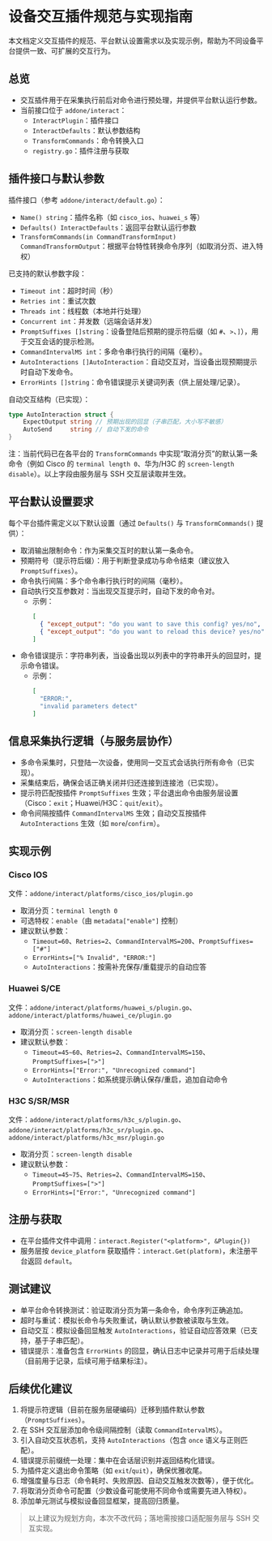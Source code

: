 # 设备交互插件规范与实现指南

本文档定义交互插件的规范、平台默认设置需求以及实现示例，帮助为不同设备平台提供一致、可扩展的交互行为。

## 总览
- 交互插件用于在采集执行前后对命令进行预处理，并提供平台默认运行参数。
- 当前接口位于 `addone/interact`：
  - `InteractPlugin`：插件接口
  - `InteractDefaults`：默认参数结构
  - `TransformCommands`：命令转换入口
  - `registry.go`：插件注册与获取

## 插件接口与默认参数

插件接口（参考 `addone/interact/default.go`）：
- `Name() string`：插件名称（如 `cisco_ios`、`huawei_s` 等）
- `Defaults() InteractDefaults`：返回平台默认运行参数
- `TransformCommands(in CommandTransformInput) CommandTransformOutput`：根据平台特性转换命令序列（如取消分页、进入特权）

已支持的默认参数字段：
- `Timeout int`：超时时间（秒）
- `Retries int`：重试次数
- `Threads int`：线程数（本地并行处理）
- `Concurrent int`：并发数（远端会话并发）
- `PromptSuffixes []string`：设备登陆后预期的提示符后缀（如 `#`、`>`、`]`），用于交互会话的提示检测。
- `CommandIntervalMS int`：多命令串行执行的间隔（毫秒）。
- `AutoInteractions []AutoInteraction`：自动交互对，当设备出现预期提示时自动下发命令。
- `ErrorHints []string`：命令错误提示关键词列表（供上层处理/记录）。

自动交互结构（已实现）：
```go
type AutoInteraction struct {
    ExpectOutput string // 预期出现的回显（子串匹配，大小写不敏感）
    AutoSend     string // 自动下发的命令
}
```

注：当前代码已在各平台的 `TransformCommands` 中实现“取消分页”的默认第一条命令（例如 Cisco 的 `terminal length 0`、华为/H3C 的 `screen-length disable`）。以上字段由服务层与 SSH 交互层读取并生效。

## 平台默认设置要求

每个平台插件需定义以下默认设置（通过 `Defaults()` 与 `TransformCommands()` 提供）：
- 取消输出限制命令：作为采集交互时的默认第一条命令。
- 预期符号（提示符后缀）：用于判断登录成功与命令结束（建议放入 `PromptSuffixes`）。
- 命令执行间隔：多个命令串行执行时的间隔（毫秒）。
- 自动执行交互参数对：当出现交互提示时，自动下发的命令对。
  - 示例：
    ```json
    [
      { "except_output": "do you want to save this config? yes/no", "command_auto_send": "yes" },
      { "except_output": "do you want to reload this device? yes/no", "command_auto_send": "no" }
    ]
    ```
- 命令错误提示：字符串列表，当设备出现以列表中的字符串开头的回显时，提示命令错误。
  - 示例：
    ```json
    [
      "ERROR:",
      "invalid parameters detect"
    ]
    ```

## 信息采集执行逻辑（与服务层协作）

- 多命令采集时，只登陆一次设备，使用同一交互式会话执行所有命令（已实现）。
- 采集结束后，确保会话正确关闭并归还连接到连接池（已实现）。
- 提示符匹配按插件 `PromptSuffixes` 生效；平台退出命令由服务层设置（Cisco：`exit`；Huawei/H3C：`quit`/`exit`）。
- 命令间隔按插件 `CommandIntervalMS` 生效；自动交互按插件 `AutoInteractions` 生效（如 `more`/`confirm`）。

## 实现示例

### Cisco IOS
文件：`addone/interact/platforms/cisco_ios/plugin.go`
- 取消分页：`terminal length 0`
- 可选特权：`enable`（由 `metadata["enable"]` 控制）
- 建议默认参数：
  - `Timeout=60`、`Retries=2`、`CommandIntervalMS=200`、`PromptSuffixes=["#"]`
  - `ErrorHints=["% Invalid", "ERROR:"]`
  - `AutoInteractions`：按需补充保存/重载提示的自动应答

### Huawei S/CE
文件：`addone/interact/platforms/huawei_s/plugin.go`、`addone/interact/platforms/huawei_ce/plugin.go`
- 取消分页：`screen-length disable`
- 建议默认参数：
  - `Timeout=45~60`、`Retries=2`、`CommandIntervalMS=150`、`PromptSuffixes=[">"]`
  - `ErrorHints=["Error:", "Unrecognized command"]`
  - `AutoInteractions`：如系统提示确认保存/重启，追加自动命令

### H3C S/SR/MSR
文件：`addone/interact/platforms/h3c_s/plugin.go`、`addone/interact/platforms/h3c_sr/plugin.go`、`addone/interact/platforms/h3c_msr/plugin.go`
- 取消分页：`screen-length disable`
- 建议默认参数：
  - `Timeout=45~75`、`Retries=2`、`CommandIntervalMS=150`、`PromptSuffixes=[">"]`
  - `ErrorHints=["Error:", "Unrecognized command"]`

## 注册与获取

- 在平台插件文件中调用：`interact.Register("<platform>", &Plugin{})`
- 服务层按 `device_platform` 获取插件：`interact.Get(platform)`，未注册平台返回 `default`。

## 测试建议
- 单平台命令转换测试：验证取消分页为第一条命令，命令序列正确追加。
- 超时与重试：模拟长命令与失败重试，确认默认参数被读取与生效。
- 自动交互：模拟设备回显触发 `AutoInteractions`，验证自动应答效果（已支持，基于子串匹配）。
- 错误提示：准备包含 `ErrorHints` 的回显，确认日志中记录并可用于后续处理（目前用于记录，后续可用于结果标注）。

## 后续优化建议

1. 将提示符逻辑（目前在服务层硬编码）迁移到插件默认参数（`PromptSuffixes`）。
2. 在 SSH 交互层添加命令级间隔控制（读取 `CommandIntervalMS`）。
3. 引入自动交互状态机，支持 `AutoInteractions`（包含 `once` 语义与正则匹配）。
4. 错误提示前缀统一处理：集中在会话层识别并返回结构化错误。
5. 为插件定义退出命令策略（如 `exit`/`quit`），确保优雅收尾。
6. 增强度量与日志（命令耗时、失败原因、自动交互触发次数等），便于优化。
7. 将取消分页命令可配置（少数设备可能使用不同命令或需要先进入特权）。
8. 添加单元测试与模拟设备回显框架，提高回归质量。

> 以上建议为规划方向，本次不改代码；落地需按接口适配服务层与 SSH 交互实现。